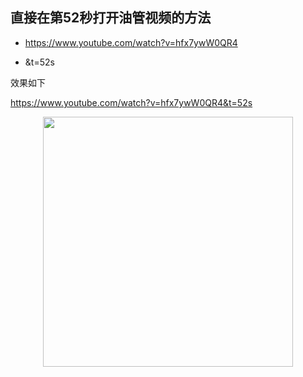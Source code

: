 ##  直接在第52秒打开油管视频的方法

- https://www.youtube.com/watch?v=hfx7ywW0QR4

- &t=52s

效果如下

https://www.youtube.com/watch?v=hfx7ywW0QR4&t=52s

<p align="center"><img src="https://cdn.jsdelivr.net/gh/zb9678/img9@main/im1/08.03:23:44:34.png" style="width:400px;"></p><br>